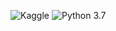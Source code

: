 ![Kaggle](https://img.shields.io/badge/Dataset-Kaggle-blue.svg) ![Python 3.7](https://upload.wikimedia.org/wikipedia/commons/f/fc/Blue_Python_3.7_Shield_Badge.svg)
